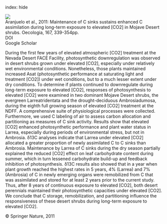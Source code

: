 index: hide

<div class="Citation">
    <div class="Citation-thumb CitationThumb-linked"  data-href="https://doi.org/10.1007/s00442-011-1996-y">
      <img src="https://static.claimspace.cloud/climate-study-static/refs/thumbs/6/Aranjuelo_et_al_2011-thumb.png" />
    </div>

  <div class="Citation-body">
    <div class="Citation-text">Aranjuelo et al., 2011: Maintenance of C sinks sustains enhanced C assimilation during long-term exposure to elevated [CO2] in Mojave Desert shrubs. <span class="Article-journal">Oecologia, </span><span class="Article-volume">167, </span>339-354pp.</div>
    <div class="Citation-links">
      <div class="CitationLink" data-href="https://doi.org/10.1007/s00442-011-1996-y">
        <div class="CitationLink-icon CitationLink-Doi"></div>
        <div class="CitationLink-text">DOI</div>
      </div>
      <div class="CitationLink" data-href="https://scholar.google.com/scholar?q=10.1007/s00442-011-1996-y">
        <div class="CitationLink-icon CitationLink-Scholar"></div>
        <div class="CitationLink-text">Google Scholar</div>
      </div>
    </div>
  </div>
</div>

During the first few years of elevated atmospheric [CO2] treatment at the Nevada Desert FACE Facility, photosynthetic downregulation was observed in desert shrubs grown under elevated [CO2], especially under relatively wet environmental conditions. Nonetheless, those plants maintained increased Asat (photosynthetic performance at saturating light and treatment [CO2]) under wet conditions, but to a much lesser extent under dry conditions. To determine if plants continued to downregulate during long-term exposure to elevated [CO2], responses of photosynthesis to elevated [CO2] were examined in two dominant Mojave Desert shrubs, the evergreen Larreatridentata and the drought-deciduous Ambrosiadumosa, during the eighth full growing season of elevated [CO2] treatment at the NDFF. A comprehensive suite of physiological processes were collected. Furthermore, we used C labeling of air to assess carbon allocation and partitioning as measures of C sink activity. Results show that elevated [CO2] enhanced photosynthetic performance and plant water status in Larrea, especially during periods of environmental stress, but not in Ambrosia. δ13C analyses indicate that Larrea under elevated [CO2] allocated a greater proportion of newly assimilated C to C sinks than Ambrosia. Maintenance by Larrea of C sinks during the dry season partially explained the reduced [CO2] effect on leaf carbohydrate content during summer, which in turn lessened carbohydrate build-up and feedback inhibition of photosynthesis. δ13C results also showed that in a year when plant growth reached the highest rates in 5 years, 4% (Larrea) and 7% (Ambrosia) of C in newly emerging organs were remobilized from C that was assimilated and stored for at least 2 years prior to the current study. Thus, after 8 years of continuous exposure to elevated [CO2], both desert perennials maintained their photosynthetic capacities under elevated [CO2]. We conclude that C storage, remobilization, and partitioning influence the responsiveness of these desert shrubs during long-term exposure to elevated [CO2].

<div class="Citation-copy">
&copy; Springer Nature, 2011
</div>